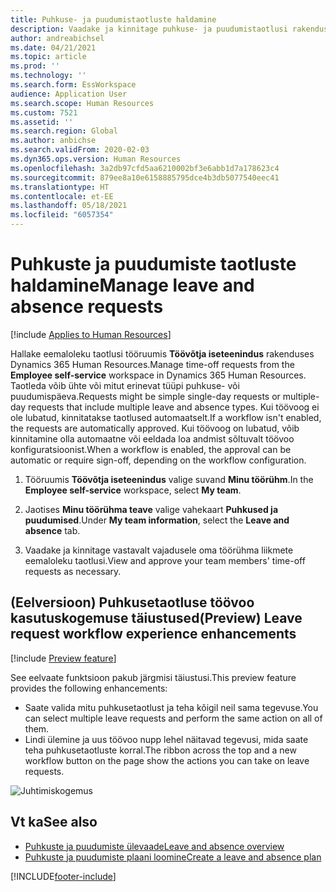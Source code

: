 ```yaml
---
title: Puhkuse- ja puudumistaotluste haldamine
description: Vaadake ja kinnitage puhkuse- ja puudumistaotlusi rakenduses Dynamics 365 Human Resources.
author: andreabichsel
ms.date: 04/21/2021
ms.topic: article
ms.prod: ''
ms.technology: ''
ms.search.form: EssWorkspace
audience: Application User
ms.search.scope: Human Resources
ms.custom: 7521
ms.assetid: ''
ms.search.region: Global
ms.author: anbichse
ms.search.validFrom: 2020-02-03
ms.dyn365.ops.version: Human Resources
ms.openlocfilehash: 3a2db97cfd5aa6210002bf3e6abb1d7a178623c4
ms.sourcegitcommit: 879ee8a10e6158885795dce4b3db5077540eec41
ms.translationtype: HT
ms.contentlocale: et-EE
ms.lasthandoff: 05/18/2021
ms.locfileid: "6057354"
---
```

# <a name="manage-leave-and-absence-requests"></a><span data-ttu-id="cfec0-103">Puhkuste ja puudumiste taotluste haldamine</span><span class="sxs-lookup"><span data-stu-id="cfec0-103">Manage leave and absence requests</span></span>

[!include [Applies to Human Resources](../includes/applies-to-hr.md)]

<span data-ttu-id="cfec0-104">Hallake eemaloleku taotlusi tööruumis **Töövõtja iseteenindus** rakenduses Dynamics 365 Human Resources.</span><span class="sxs-lookup"><span data-stu-id="cfec0-104">Manage time-off requests from the **Employee self-service** workspace in Dynamics 365 Human Resources.</span></span> <span data-ttu-id="cfec0-105">Taotleda võib ühte või mitut erinevat tüüpi puhkuse- või puudumispäeva.</span><span class="sxs-lookup"><span data-stu-id="cfec0-105">Requests might be simple single-day requests or multiple-day requests that include multiple leave and absence types.</span></span> <span data-ttu-id="cfec0-106">Kui töövoog ei ole lubatud, kinnitatakse taotlused automaatselt.</span><span class="sxs-lookup"><span data-stu-id="cfec0-106">If a workflow isn't enabled, the requests are automatically approved.</span></span> <span data-ttu-id="cfec0-107">Kui töövoog on lubatud, võib kinnitamine olla automaatne või eeldada loa andmist sõltuvalt töövoo konfiguratsioonist.</span><span class="sxs-lookup"><span data-stu-id="cfec0-107">When a workflow is enabled, the approval can be automatic or require sign-off, depending on the workflow configuration.</span></span>

1. <span data-ttu-id="cfec0-108">Tööruumis **Töövõtja iseteenindus** valige suvand **Minu töörühm**.</span><span class="sxs-lookup"><span data-stu-id="cfec0-108">In the **Employee self-service** workspace, select **My team**.</span></span>

2. <span data-ttu-id="cfec0-109">Jaotises **Minu töörühma teave** valige vahekaart **Puhkused ja puudumised**.</span><span class="sxs-lookup"><span data-stu-id="cfec0-109">Under **My team information**, select the **Leave and absence** tab.</span></span>

3. <span data-ttu-id="cfec0-110">Vaadake ja kinnitage vastavalt vajadusele oma töörühma liikmete eemaloleku taotlusi.</span><span class="sxs-lookup"><span data-stu-id="cfec0-110">View and approve your team members' time-off requests as necessary.</span></span>

## <a name="preview-leave-request-workflow-experience-enhancements"></a><span data-ttu-id="cfec0-111">(Eelversioon) Puhkusetaotluse töövoo kasutuskogemuse täiustused</span><span class="sxs-lookup"><span data-stu-id="cfec0-111">(Preview) Leave request workflow experience enhancements</span></span>

[!include [Preview feature](includes/preview-feature.md)]

<span data-ttu-id="cfec0-112">See eelvaate funktsioon pakub järgmisi täiustusi.</span><span class="sxs-lookup"><span data-stu-id="cfec0-112">This preview feature provides the following enhancements:</span></span>

- <span data-ttu-id="cfec0-113">Saate valida mitu puhkusetaotlust ja teha kõigil neil sama tegevuse.</span><span class="sxs-lookup"><span data-stu-id="cfec0-113">You can select multiple leave requests and perform the same action on all of them.</span></span>
- <span data-ttu-id="cfec0-114">Lindi ülemine ja uus töövoo nupp lehel näitavad tegevusi, mida saate teha puhkusetaotluste korral.</span><span class="sxs-lookup"><span data-stu-id="cfec0-114">The ribbon across the top and a new workflow button on the page show the actions you can take on leave requests.</span></span>

![Juhtimiskogemus](media/hr-leave-and-absence-manager-experience.png)

## <a name="see-also"></a><span data-ttu-id="cfec0-116">Vt ka</span><span class="sxs-lookup"><span data-stu-id="cfec0-116">See also</span></span>

- [<span data-ttu-id="cfec0-117">Puhkuste ja puudumiste ülevaade</span><span class="sxs-lookup"><span data-stu-id="cfec0-117">Leave and absence overview</span></span>](hr-leave-and-absence-overview.md)
- [<span data-ttu-id="cfec0-118">Puhkuste ja puudumiste plaani loomine</span><span class="sxs-lookup"><span data-stu-id="cfec0-118">Create a leave and absence plan</span></span>](hr-leave-and-absence-plans.md)

[!INCLUDE[footer-include](../includes/footer-banner.md)]